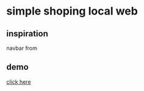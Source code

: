 # simple shoping local web
## inspiration
  navbar from
## demo
  [click here](https://dhyno.github.io/simple-shoping-local-web/)
